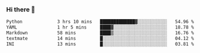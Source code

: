 ### Hi there 👋

<!--START_SECTION:waka-->

```txt
Python             3 hrs 10 mins   █████████████▓░░░░░░░░░░░   54.96 %
YAML               1 hr 5 mins     ████▓░░░░░░░░░░░░░░░░░░░░   18.78 %
Markdown           58 mins         ████▒░░░░░░░░░░░░░░░░░░░░   16.76 %
textmate           14 mins         █░░░░░░░░░░░░░░░░░░░░░░░░   04.12 %
INI                13 mins         █░░░░░░░░░░░░░░░░░░░░░░░░   03.81 %
```

<!--END_SECTION:waka-->

<!--
**Jonas-VanHaeken/Jonas-VanHaeken** is a ✨ _special_ ✨ repository because its `README.md` (this file) appears on your GitHub profile.

Here are some ideas to get you started:

- 🔭 I’m currently working on ...
- 🌱 I’m currently learning ...
- 👯 I’m looking to collaborate on ...
- 🤔 I’m looking for help with ...
- 💬 Ask me about ...
- 📫 How to reach me: ...
- 😄 Pronouns: ...
- ⚡ Fun fact: ...
-->
